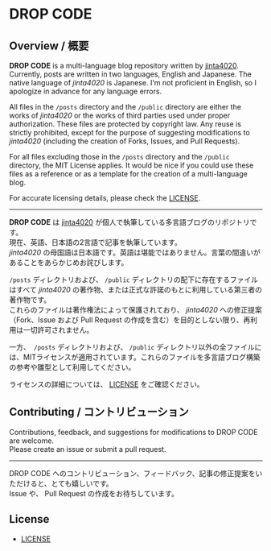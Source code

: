 # DROP CODE

## Overview / 概要

**DROP CODE** is a multi-language blog repository written by [jinta4020](https://jinta4020.github.io/).
Currently, posts are written in two languages, English and Japanese.
The native language of *jinta4020* is Japanese. I'm not proficient in English, so I apologize in advance for any language errors.

All files in the `/posts` directory and the `/public` directory are either the works of *jinta4020* or the works of third parties used under proper authorization.
These files are protected by copyright law. Any reuse is strictly prohibited, except for the purpose of suggesting modifications to *jinta4020* (including the creation of Forks, Issues, and Pull Requests).

For all files excluding those in the `/posts` directory and the `/public` directory, the MIT License applies. It would be nice if you could use these files as a reference or as a template for the creation of a multi-language blog.

For accurate licensing details, please check the [LICENSE](LICENSE).

----

**DROP CODE** は [jinta4020](https://jinta4020.github.io/) が個人で執筆している多言語ブログのリポジトリです。  
現在、英語、日本語の2言語で記事を執筆しています。  
*jinta4020* の母国語は日本語です。英語は堪能ではありません。言葉の間違いがあることをあらかじめお詫びします。

`/posts` ディレクトリおよび、 `/public` ディレクトリの配下に存在するファイルはすべて *jinta4020* の著作物、または正式な許諾のもとに利用している第三者の著作物です。  
これらのファイルは著作権法によって保護されており、 *jinta4020* への修正提案（Fork、Issue および Pull Request の作成を含む）を目的としない限り、再利用は一切許可されません。

一方、　`/posts` ディレクトリおよび、 `/public` ディレクトリ以外の全ファイルには、MITライセンスが適用されています。これらのファイルを多言語ブログ構築の参考や雛型として利用してください。

ライセンスの詳細については、 [LICENSE](LICENSE) をご確認ください。


## Contributing / コントリビューション

Contributions, feedback, and suggestions for modifications to DROP CODE are welcome.  
Please create an issue or submit a pull request.

----

DROP CODE へのコントリビューション、フィードバック、記事の修正提案をいただけると、とても嬉しいです。  
Issue や、 Pull Request の作成をお待ちしています。


## License

- [LICENSE](LICENSE)

